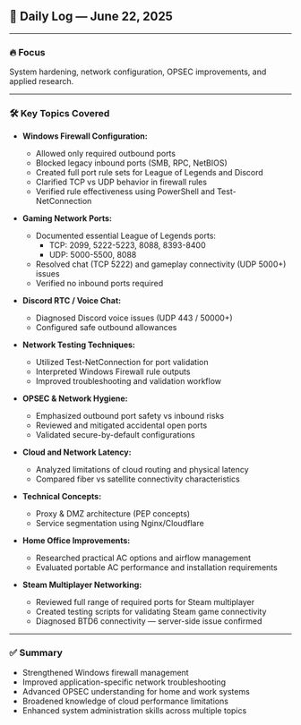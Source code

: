 ## 🧠 Daily Log — June 22, 2025

---

### 🔥 Focus

System hardening, network configuration, OPSEC improvements, and applied research.

---

### 🛠️ Key Topics Covered

- **Windows Firewall Configuration:**
  - Allowed only required outbound ports
  - Blocked legacy inbound ports (SMB, RPC, NetBIOS)
  - Created full port rule sets for League of Legends and Discord
  - Clarified TCP vs UDP behavior in firewall rules
  - Verified rule effectiveness using PowerShell and Test-NetConnection

- **Gaming Network Ports:**
  - Documented essential League of Legends ports:
    - TCP: 2099, 5222-5223, 8088, 8393-8400
    - UDP: 5000-5500, 8088
  - Resolved chat (TCP 5222) and gameplay connectivity (UDP 5000+) issues
  - Verified no inbound ports required

- **Discord RTC / Voice Chat:**
  - Diagnosed Discord voice issues (UDP 443 / 50000+)
  - Configured safe outbound allowances

- **Network Testing Techniques:**
  - Utilized Test-NetConnection for port validation
  - Interpreted Windows Firewall rule outputs
  - Improved troubleshooting and validation workflow

- **OPSEC & Network Hygiene:**
  - Emphasized outbound port safety vs inbound risks
  - Reviewed and mitigated accidental open ports
  - Validated secure-by-default configurations

- **Cloud and Network Latency:**
  - Analyzed limitations of cloud routing and physical latency
  - Compared fiber vs satellite connectivity characteristics

- **Technical Concepts:**
  - Proxy & DMZ architecture (PEP concepts)
  - Service segmentation using Nginx/Cloudflare

- **Home Office Improvements:**
  - Researched practical AC options and airflow management
  - Evaluated portable AC performance and installation requirements

- **Steam Multiplayer Networking:**
  - Reviewed full range of required ports for Steam multiplayer
  - Created testing scripts for validating Steam game connectivity
  - Diagnosed BTD6 connectivity — server-side issue confirmed

---

### ✅ Summary

- Strengthened Windows firewall management
- Improved application-specific network troubleshooting
- Advanced OPSEC understanding for home and work systems
- Broadened knowledge of cloud performance limitations
- Enhanced system administration skills across multiple topics
